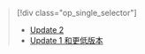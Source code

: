 > [!div class="op_single_selector"]
> * [Update 2 ](../articles/storsimple/storsimple-restore-from-backup-set-u2.md)
> * [Update 1 和更低版本](../articles/storsimple/storsimple-restore-from-backup-set.md)
> 
> 

